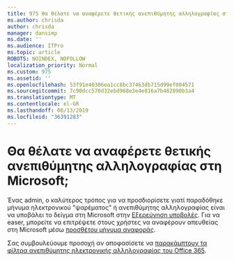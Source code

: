 ```yaml
---
title: 975 θα θέλατε να αναφέρετε θετικής ανεπιθύμητης αλληλογραφίας στη Microsoft;
ms.author: chrisda
author: chrisda
manager: dansimp
ms.date: ''
ms.audience: ITPro
ms.topic: article
ROBOTS: NOINDEX, NOFOLLOW
localization_priority: Normal
ms.custom: 975
ms.assetid: ''
ms.openlocfilehash: 53f91e40306ea1cc8bc37463db715d99ef004571
ms.sourcegitcommit: 7c90dcc570d32ebd968e3e4e816a7b482890b3a4
ms.translationtype: MT
ms.contentlocale: el-GR
ms.lasthandoff: 08/13/2019
ms.locfileid: "36391283"
---
```

# <a name="would-you-like-to-report-a-spam-false-positive-to-microsoft"></a>Θα θέλατε να αναφέρετε θετικής ανεπιθύμητης αλληλογραφίας στη Microsoft;

Ένας admin, ο καλύτερος τρόπος για να προσδιορίσετε γιατί παραδόθηκε μήνυμα ηλεκτρονικού "ψαρέματος" ή ανεπιθύμητης αλληλογραφίας είναι να υποβάλει το δείγμα στη Microsoft στην [Εξερεύνηση υποβολές](https://protection.office.com/reportsubmission). Για να easer, μπορείτε να επιτρέψετε στους χρήστες να αναφέρουν απευθείας στη Microsoft μέσω [προσθέτου μήνυμα αναφοράς](https://appsource.microsoft.com/product/office/WA104381180?src=office&tab=Overview).

Σας συμβουλεύουμε προσοχή αν αποφασίσετε να [παρακάμπτουν τα φίλτρα ανεπιθύμητης ηλεκτρονικής αλληλογραφίας του Office 365](https://docs.microsoft.com/exchange/troubleshoot/antispam/cautions-against-bypassing-spam-filters).
